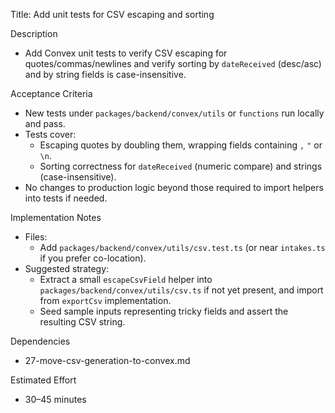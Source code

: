 Title: Add unit tests for CSV escaping and sorting

Description
- Add Convex unit tests to verify CSV escaping for quotes/commas/newlines and verify sorting by `dateReceived` (desc/asc) and by string fields is case-insensitive.

Acceptance Criteria
- New tests under `packages/backend/convex/utils` or `functions` run locally and pass.
- Tests cover:
  - Escaping quotes by doubling them, wrapping fields containing `,` `"` or `\n`.
  - Sorting correctness for `dateReceived` (numeric compare) and strings (case-insensitive).
- No changes to production logic beyond those required to import helpers into tests if needed.

Implementation Notes
- Files:
  - Add `packages/backend/convex/utils/csv.test.ts` (or near `intakes.ts` if you prefer co-location).
- Suggested strategy:
  - Extract a small `escapeCsvField` helper into `packages/backend/convex/utils/csv.ts` if not yet present, and import from `exportCsv` implementation.
  - Seed sample inputs representing tricky fields and assert the resulting CSV string.

Dependencies
- 27-move-csv-generation-to-convex.md

Estimated Effort
- 30–45 minutes

